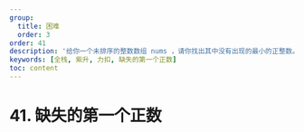 ```yaml
---
group:
  title: 困难
  order: 3
order: 41
description: '给你一个未排序的整数数组 nums ，请你找出其中没有出现的最小的正整数。'
keywords: [全栈, 紫升, 力扣, 缺失的第一个正数]
toc: content
---
```


# 41. 缺失的第一个正数
